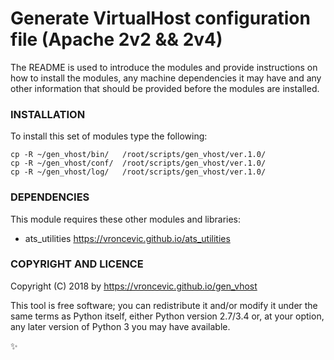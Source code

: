 # Generate VirtualHost configuration file (Apache 2v2 && 2v4)

The README is used to introduce the modules and provide instructions on
how to install the modules, any machine dependencies it may have and any
other information that should be provided before the modules are installed.

### INSTALLATION

To install this set of modules type the following:

```
cp -R ~/gen_vhost/bin/   /root/scripts/gen_vhost/ver.1.0/
cp -R ~/gen_vhost/conf/  /root/scripts/gen_vhost/ver.1.0/
cp -R ~/gen_vhost/log/   /root/scripts/gen_vhost/ver.1.0/
```

### DEPENDENCIES

This module requires these other modules and libraries:

* ats_utilities https://vroncevic.github.io/ats_utilities

### COPYRIGHT AND LICENCE

Copyright (C) 2018 by https://vroncevic.github.io/gen_vhost

This tool is free software; you can redistribute it and/or modify
it under the same terms as Python itself, either Python version 2.7/3.4 or,
at your option, any later version of Python 3 you may have available.

:sparkles:

